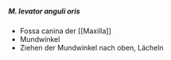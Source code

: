 ---
---
##### M. levator anguli oris
*   Fossa canina der [[Maxilla]]
*   Mundwinkel
*   Ziehen der Mundwinkel nach oben, Lächeln
